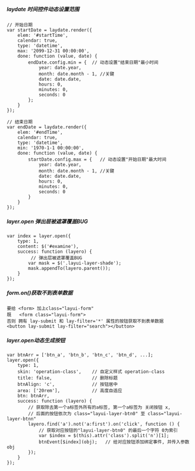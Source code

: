 ##### laydate 时间控件动态设置范围
    // 开始日期
    var startDate = laydate.render({
        elem: '#startTime',
        calendar: true,
        type: 'datetime',
        max: '2099-12-31 00:00:00',
        done: function (value, date) {
            endDate.config.min = {  // 动态设置"结束日期"最小时间 
                year: date.year,
                month: date.month - 1, //关键  
                date: date.date,
                hours: 0,
                minutes: 0,
                seconds: 0
            };
        }
    });

    // 结束日期
    var endDate = laydate.render({
        elem: '#endTime',
        calendar: true,
        type: 'datetime',
        min: '1970-1-1 00:00:00',
        done: function (value, date) {
            startDate.config.max = {   // 动态设置"开始日期"最大时间 
                year: date.year,
                month: date.month - 1, //关键   
                date: date.date,
                hours: 0,
                minutes: 0,
                seconds: 0
            }
        }
    });
    
##### layer.open 弹出层被遮罩覆盖BUG
    var index = layer.open({
        type: 1,
        content: $('#examine'),
        success: function (layero) {   
             // 弹出层被遮罩覆盖BUG
            var mask = $('.layui-layer-shade');
            mask.appendTo(layero.parent());
        }
    });
    
##### form.on()获取不到表单数据
    要给 <form> 加上class="layui-form"
    既   <form class="layui-form">
    否则 拥有 lay-submit 和 lay-filter='*' 属性的按钮获取不到表单数据
    <button lay-submit lay-filter="search"></button> 
    
##### layer.open动态生成按钮
    var btnArr = ['btn_a', 'btn_b', 'btn_c', 'btn_d', ...];
    layer.open({
        type: 1,                    
        skin: 'operation-class',    // 自定义样式 operation-class
        title: false,               // 删除标题
        btnAlign: 'c',              // 按钮居中
        area: ['20rem'],            // 高度自适应
        btn: btnArr,                
        success: function (layero) {
            // 获取除去第一个a标签外所有的a标签, 第一个a标签为 关闭按钮 x,
            // 后面的按钮依次为 class="layui-layer-btn0" 至 class="layui-layer-btnn"  
            layero.find('a').not('a:first').on('click', function () { 
                // 获取对应按钮的"layui-layer-btn0" 的最后一个字符 0为索引 
                var $index = $(this).attr('class').split('n')[1];   
                btnEvent[$index](obj);   // 给对应按钮添加绑定事件, 并传入参数obj
            });
        }
    });
    
        